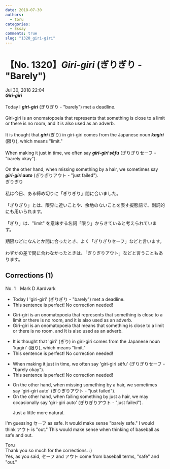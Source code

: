 ```yaml
---
date: 2018-07-30
authors:
  - toru
categories:
  - Essay
comments: true
slug: "1320_giri-giri"
---
```


# 【No. 1320】<strong><em>Giri-giri</strong></em> (ぎりぎり - "Barely")
<div class="date">Jul 30, 2018 22:04</div>
<div id="post"><div id="body_show_ori">
<strong><em>Giri-giri</strong></em><br/><br/>Today I <strong><em>giri-giri</em></strong> (ぎりぎり - "barely") met a deadline.<br/><br/>Giri-giri is an onomatopoeia that represents that something is close to a limit or there is no room, and it is also used as an adverb.<br/><br/>It is thought that <strong><em>giri</em></strong> (ぎり) in giri-giri comes from the Japanese noun <strong><em>kagiri</em></strong> (限り), which means "limit."<br/><br/>When making it just in time, we often say <strong><em>giri-giri sēfu</em></strong> (ぎりぎりセーフ - "barely okay").<br/><br/>On the other hand, when missing something by a hair, we sometimes say <strong><em>giri-giri auto</em></strong> (ぎりぎりアウト - "just failed").
</div></div>

<!-- more -->

<div id="post_ja"><div id="body_show_mo">
ぎりぎり<br/><br/>私は今日、ある締め切りに「ぎりぎり」間に合いました。<br/><br/>「ぎりぎり」とは、限界に近いことや、余地のないことを表す擬態語で、副詞的にも用いられます。<br/><br/>「ぎり」は、"limit" を意味する名詞「限り」からきていると考えられています。<br/><br/>期限などになんとか間に合ったとき、よく「ぎりぎりセーフ」などと言います。<br/><br/>わずかの差で間に合わなかったときは、「ぎりぎりアウト」などと言うこともあります。
</div></div>

## Corrections (1)
<div id="block"><div class="first_name"> No. 1　<span class="just_name">Mark D Aardvark</span></div><div id="block2">
<ul class="correction_field">
<li class="incorrect">Today I 'giri-giri' (ぎりぎり - "barely") met a deadline.</li>
<li class="corrected perfect">This sentence is perfect! No correction needed!</li>
</ul>
<ul class="correction_field">
<li class="incorrect">Giri-giri is an onomatopoeia that represents that something is close to a limit or there is no room, and it is also used as an adverb.</li>
<li class="corrected correct">
Giri-giri is an onomatopoeia that <span class="f_blue">means</span> <span class="sline">that</span> something is close to a limit or there is no room<span class="f_blue">.</span> <span class="sline">and</span> It is also used as an adverb.
</li>
</ul>
<ul class="correction_field">
<li class="incorrect">It is thought that 'giri' (ぎり) in giri-giri comes from the Japanese noun 'kagiri' (限り), which means "limit."</li>
<li class="corrected perfect">This sentence is perfect! No correction needed!</li>
</ul>
<ul class="correction_field">
<li class="incorrect">When making it just in time, we often say 'giri-giri sēfu' (ぎりぎりセーフ - "barely okay").</li>
<li class="corrected perfect">This sentence is perfect! No correction needed!</li>
</ul>
<ul class="correction_field">
<li class="incorrect">On the other hand, when missing something by a hair, we sometimes say 'giri-giri auto' (ぎりぎりアウト - "just failed").</li>
<li class="corrected correct">
On the other hand, when <span class="f_blue">failing</span> something by <span class="f_blue">just</span> a hair,<span class="f_blue"> we may occasionally </span>say 'giri-giri auto' (ぎりぎりアウト - "just failed").
<p class="correction_comment">Just a little more natural.</p>
</li>
</ul>
<p class="comment_small">
 I'm guessing セーフ as safe.   It would make sense "barely safe." I would think アウト is "out."  This would make sense when thinking of baseball as safe and out.
</p>

</div><div class="name"><span class="just_name">Toru</span><br>
Thank you so much for the corrections. :)<br/>Yes, as you said, セーフ and アウト come from baseball terms, "safe" and "out."
</div>
</div>
